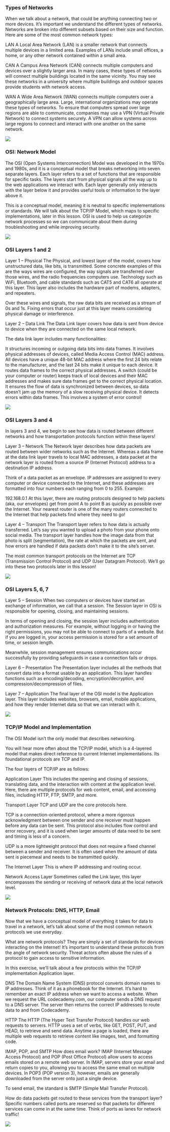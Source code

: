 ### Types of Networks
When we talk about a network, that could be anything connecting two or more devices. It’s important we understand the different types of networks. Networks are broken into different subsets based on their size and function. Here are some of the most common network types:

LAN
A Local Area Network (LAN) is a smaller network that connects multiple devices in a limited area. Examples of LANs include small offices, a home, or any other network contained within a small area.

CAN
A Campus Area Network (CAN) connects multiple computers and devices over a slightly larger area. In many cases, these types of networks will connect multiple buildings located in the same vicinity. You may see these networks in a university where multiple buildings and outdoor spaces provide students with network access.

WAN
A Wide Area Network (WAN) connects multiple computers over a geographically large area. Large, international organizations may operate these types of networks. To ensure that computers spread over large regions are able to communicate, companies may use a VPN (Virtual Private Network) to connect systems securely. A VPN can allow systems across large regions to connect and interact with one another on the same network.

![](https://static-assets.codecademy.com/Courses/introduction-to-cybersecurity/network-basics/Cybersecurity_TypesofNetworks_1-01.svg)


### OSI: Network Model
The OSI (Open Systems Interconnection) Model was developed in the 1970s and 1980s, and it is a conceptual model that breaks networking into seven separate layers. Each layer refers to a set of functions that are responsible for specific tasks. The layers start from physical signals all the way up to the web applications we interact with. Each layer generally only interacts with the layer below it and provides useful tools or information to the layer above it.

This is a conceptual model, meaning it is neutral to specific implementations or standards. We will talk about the TCP/IP Model, which maps to specific implementations, later in this lesson. OSI is used to help us categorize network processes so we can communicate about them during troubleshooting and while improving security.

![](https://static-assets.codecademy.com/Courses/introduction-to-cybersecurity/network-basics/Cybersecurity_NetworkModelDiagram_v4-01.svg)

### OSI Layers 1 and 2
Layer 1 – Physical
The Physical, and lowest layer of the model, covers how unstructured data, like bits, is transmitted. Some concrete examples of this are the ways wires are configured, the way signals are transferred over those wires, and the radio frequencies computers use. Technology such as WiFi, Bluetooth, and cable standards such as CAT5 and CAT6 all operate at this layer. This layer also includes the hardware part of modems, adapters, and repeaters.

Over these wires and signals, the raw data bits are received as a stream of 0s and 1s. Fixing errors that occur just at this layer means considering physical damage or interference.

Layer 2 – Data Link
The Data Link layer covers how data is sent from device to device when they are connected on the same local network.

The data link layer includes many functionalities:

It structures incoming or outgoing data bits into data frames.
It involves physical addresses of devices, called Media Access Control (MAC) address. All devices have a unique 48-bit MAC address where the first 24 bits relate to the manufacturer, and the last 24 bits make it unique to each device.
It routes data frames to the correct physical addresses. A switch (could be your computer or router) keeps track of local devices and their MAC addresses and makes sure data frames get to the correct physical location.
It ensures the flow of data is synchronized between devices, so data doesn’t jam up the memory of a slow receiving physical device.
It detects errors within data frames. This involves a system of error control!

![](https://static-assets.codecademy.com/Courses/introduction-to-cybersecurity/network-basics/NetworkModel_v3_1-01.svg)

### OSI Layers 3 and 4
In layers 3 and 4, we begin to see how data is routed between different networks and how transportation protocols function within these layers!

Layer 3 – Network
The Network layer describes how data packets are routed between wider networks such as the Internet. Whereas a data frame at the data link layer travels to local MAC addresses, a data packet at the network layer is routed from a source IP (Internet Protocol) address to a destination IP address.

Think of a data packet as an envelope. IP addresses are assigned to every computer or device connected to the Internet, and these addresses are formatted into four numbers each ranging from 0 to 255. Example:

192.168.0.1
At this layer, there are routing protocols designed to help packets (aka, our envelopes) get from point A to point B as quickly as possible over the Internet. Your nearest router is one of the many routers connected to the Internet that help packets find where they need to go!

Layer 4 – Transport
The Transport layer refers to how data is actually transferred. Let’s say you wanted to upload a photo from your phone onto social media. The transport layer handles how the image data from that photo is split (segmentation), the rate at which the packets are sent, and how errors are handled if data packets don’t make it to the site’s server.

The most common transport protocols on the Internet are TCP (Transmission Control Protocol) and UDP (User Datagram Protocol). We’ll go into these two protocols later in this lesson!

![](https://static-assets.codecademy.com/Courses/introduction-to-cybersecurity/network-basics/Cybersecurity_NetworkModel_v3-03.svg)


### OSI Layers 5, 6, 7
Layer 5 – Session
When two computers or devices have started an exchange of information, we call that a session. The Session layer in OSI is responsible for opening, closing, and maintaining sessions.

In terms of opening and closing, the session layer includes authentication and authorization measures. For example, without logging in or having the right permissions, you may not be able to connect to parts of a website. But if you are logged in, your access permission is stored for a set amount of time, or session length.

Meanwhile, session management ensures communications occur successfully by providing safeguards in case a connection fails or drops.

Layer 6 – Presentation
The Presentation layer includes all the methods that convert data into a format usable by an application. This layer handles functions such as encoding/decoding, encryption/decryption, and compression/decompression of files.

Layer 7 – Application
The final layer of the OSI model is the Application layer. This layer includes websites, browsers, email, mobile applications, and how they render Internet data so that we can interact with it.

![](https://static-assets.codecademy.com/Courses/introduction-to-cybersecurity/network-basics/Cybersecurity_NetworkModel_v2-02.svg)

### TCP/IP Model and Implementation
The OSI Model isn’t the only model that describes networking.

You will hear more often about the TCP/IP model, which is a 4-layered model that makes direct reference to current Internet implementations. Its foundational protocols are TCP and IP.

The four layers of TCP/IP are as follows:

Application Layer
This includes the opening and closing of sessions, translating data, and the interaction with content at the application level. Here, there are multiple protocols for web content, email, and accessing files, including HTTP, FTP, SMTP, and more.

Transport Layer
TCP and UDP are the core protocols here.

TCP is a connection-oriented protocol, where a more rigorous acknowledgment between one sender and one receiver must happen before any data can be sent. This protocol also includes flow control and error recovery, and it is used when larger amounts of data need to be sent and timing is less of a concern.

UDP is a more lightweight protocol that does not require a fixed channel between a sender and receiver. It is often used when the amount of data sent is piecemeal and needs to be transmitted quickly.

The Internet Layer
This is where IP addressing and routing occur.

Network Access Layer
Sometimes called the Link layer, this layer encompasses the sending or receiving of network data at the local network level.

![](https://static-assets.codecademy.com/Courses/introduction-to-cybersecurity/network-basics/Cybersecurity_OSI_TCP-IP_Diagram_1-13.svg)

### Network Protocols: DNS, HTTP, Email
Now that we have a conceptual model of everything it takes for data to travel in a network, let’s talk about some of the most common network protocols we use everyday.

What are network protocols? They are simply a set of standards for devices interacting on the Internet! It’s important to understand these protocols from the angle of network security. Threat actors often abuse the rules of a protocol to gain access to sensitive information.

In this exercise, we’ll talk about a few protocols within the TCP/IP implementation Application layer.

DNS
The Domain Name System (DNS) protocol converts domain names to IP addresses. Think of it as a phonebook for the Internet. It’s hard to remember an exact IP address when we want to access a website. When we request the URL codecademy.com, our computer sends a DNS request to a DNS server. The server then returns the correct IP addresses to route data to and from Codecademy.

HTTP
The HTTP (The Hyper Text Transfer Protocol) handles our web requests to servers. HTTP uses a set of verbs, like GET, POST, PUT, and HEAD, to retrieve and send data. Anytime a page is loaded, there are multiple web requests to retrieve content like images, text, and formatting code.

IMAP, POP, and SMTP
How does email work? IMAP (Internet Message Access Protocol) and POP (Post Office Protocol) allow users to access emails stored on a remote web server. In IMAP, servers store your email and return copies to you, allowing you to access the same email on multiple devices. In POP3 (POP version 3), however, emails are generally downloaded from the server onto just a single device.

To send email, the standard is SMTP (Simple Mail Transfer Protocol).

How do data packets get routed to these services from the transport layer? Specific numbers called ports are reserved so that packets for different services can come in at the same time. Think of ports as lanes for network traffic!

![](https://static-assets.codecademy.com/Courses/introduction-to-cybersecurity/network-basics/Cybersecurity_NetworksDiagram_2.svg)

